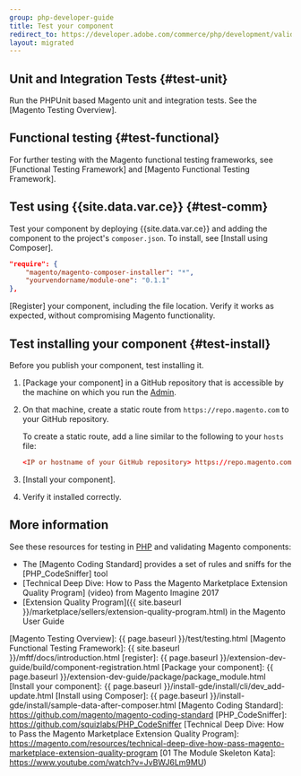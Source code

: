 ```yaml
---
group: php-developer-guide
title: Test your component
redirect_to: https://developer.adobe.com/commerce/php/development/validate/test-component/
layout: migrated
---
```


## Unit and Integration Tests {#test-unit}

Run the PHPUnit based Magento unit and integration tests.
See the [Magento Testing Overview].

## Functional testing {#test-functional}

For further testing with the Magento functional testing frameworks, see
[Functional Testing Framework] and [Magento Functional Testing Framework].

## Test using {{site.data.var.ce}} {#test-comm}

Test your component by deploying {{site.data.var.ce}} and adding the component to the project's `composer.json`. To install, see [Install using Composer].

```json
"require": {
    "magento/magento-composer-installer": "*",
    "yourvendorname/module-one": "0.1.1"
},
```

[Register] your component, including the file location. Verify it works as expected, without compromising Magento functionality.

## Test installing your component {#test-install}

Before you publish your component, test installing it.

1. [Package your component] in a GitHub repository that is accessible by the machine on which you run the [Admin](https://glossary.magento.com/magento-admin).
1. On that machine, create a static route from `https://repo.magento.com` to your GitHub repository.

    To create a static route, add a line similar to the following to your `hosts` file:

    ```conf
    <IP or hostname of your GitHub repository> https://repo.magento.com
    ```

1. [Install your component].
1. Verify it installed correctly.

## More information

See these resources for testing in [PHP](https://glossary.magento.com/php) and validating Magento components:

*  The [Magento Coding Standard] provides a set of rules and sniffs for the [PHP_CodeSniffer] tool
*  [Technical Deep Dive: How to Pass the Magento Marketplace Extension Quality Program] (video) from Magento Imagine 2017
*  [Extension Quality Program]({{ site.baseurl }}/marketplace/sellers/extension-quality-program.html) in the Magento User Guide

[Magento Testing Overview]: {{ page.baseurl }}/test/testing.html
[Magento Functional Testing Framework]: {{ site.baseurl }}/mftf/docs/introduction.html
[register]: {{ page.baseurl }}/extension-dev-guide/build/component-registration.html
[Package your component]: {{ page.baseurl }}/extension-dev-guide/package/package_module.html
[Install your component]: {{ page.baseurl }}/install-gde/install/cli/dev_add-update.html
[Install using Composer]: {{ page.baseurl }}/install-gde/install/sample-data-after-composer.html
[Magento Coding Standard]: https://github.com/magento/magento-coding-standard
[PHP_CodeSniffer]: https://github.com/squizlabs/PHP_CodeSniffer
[Technical Deep Dive: How to Pass the Magento Marketplace Extension Quality Program]: https://magento.com/resources/technical-deep-dive-how-pass-magento-marketplace-extension-quality-program
[01 The Module Skeleton Kata]: https://www.youtube.com/watch?v=JvBWJ6Lm9MU)

